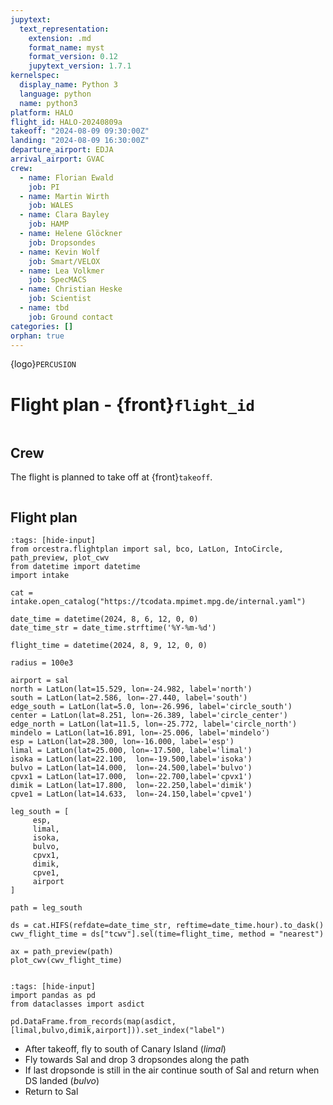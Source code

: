 ```yaml
---
jupytext:
  text_representation:
    extension: .md
    format_name: myst
    format_version: 0.12
    jupytext_version: 1.7.1
kernelspec:
  display_name: Python 3
  language: python
  name: python3
platform: HALO
flight_id: HALO-20240809a
takeoff: "2024-08-09 09:30:00Z"
landing: "2024-08-09 16:30:00Z"
departure_airport: EDJA
arrival_airport: GVAC
crew:
  - name: Florian Ewald
    job: PI
  - name: Martin Wirth
    job: WALES
  - name: Clara Bayley
    job: HAMP
  - name: Helene Glöckner
    job: Dropsondes
  - name: Kevin Wolf
    job: Smart/VELOX
  - name: Lea Volkmer
    job: SpecMACS
  - name: Christian Heske
    job: Scientist
  - name: tbd
    job: Ground contact
categories: []
orphan: true
---
```


{logo}`PERCUSION`

# Flight plan - {front}`flight_id`

```{badges}
```

## Crew

The flight is planned to take off at {front}`takeoff`.

```{crew}
```

## Flight plan

```{code-cell} python3
:tags: [hide-input]
from orcestra.flightplan import sal, bco, LatLon, IntoCircle, path_preview, plot_cwv
from datetime import datetime
import intake

cat = intake.open_catalog("https://tcodata.mpimet.mpg.de/internal.yaml")

date_time = datetime(2024, 8, 6, 12, 0, 0)
date_time_str = date_time.strftime('%Y-%m-%d')

flight_time = datetime(2024, 8, 9, 12, 0, 0)

radius = 100e3

airport = sal
north = LatLon(lat=15.529, lon=-24.982, label='north')
south = LatLon(lat=2.586, lon=-27.440, label='south')
edge_south = LatLon(lat=5.0, lon=-26.996, label='circle_south')
center = LatLon(lat=8.251, lon=-26.389, label='circle_center')
edge_north = LatLon(lat=11.5, lon=-25.772, label='circle_north')
mindelo = LatLon(lat=16.891, lon=-25.006, label='mindelo')
esp = LatLon(lat=28.300, lon=-16.000, label='esp')
limal = LatLon(lat=25.000, lon=-17.500, label='limal')
isoka = LatLon(lat=22.100,  lon=-19.500,label='isoka')
bulvo = LatLon(lat=14.000,  lon=-24.500,label='bulvo')
cpvx1 = LatLon(lat=17.000,  lon=-22.700,label='cpvx1')
dimik = LatLon(lat=17.800,  lon=-22.250,label='dimik')
cpve1 = LatLon(lat=14.633,  lon=-24.150,label='cpve1')

leg_south = [
     esp, 
     limal,
     isoka,
     bulvo,
     cpvx1,
     dimik,
     cpve1,
     airport
]

path = leg_south  

ds = cat.HIFS(refdate=date_time_str, reftime=date_time.hour).to_dask()
cwv_flight_time = ds["tcwv"].sel(time=flight_time, method = "nearest")

ax = path_preview(path)
plot_cwv(cwv_flight_time)


```

```{code-cell} python3
:tags: [hide-input]
import pandas as pd
from dataclasses import asdict

pd.DataFrame.from_records(map(asdict, [limal,bulvo,dimik,airport])).set_index("label")

```
* After takeoff, fly to south of Canary Island (*limal*)
* Fly towards Sal and drop 3 dropsondes along the path 
* If last dropsonde is still in the air continue south of Sal and return when DS landed (*bulvo*)
* Return to Sal
